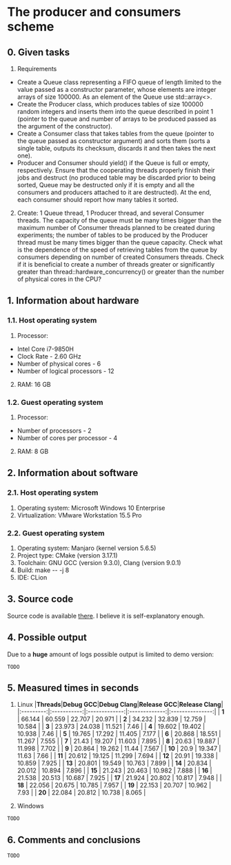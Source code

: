 ---
---

# **The producer and consumers scheme**

## 0. Given tasks

1. Requirements
  * Create a Queue class representing a FIFO queue of length limited to the value passed as a constructor parameter, whose elements are integer arrays of size 100000. As an element of the Queue use std::array<>.
  * Create the Producer class, which produces tables of size 100000 random integers and inserts them into the queue described in point 1 (pointer to the queue and number of arrays to be produced passed as the argument of the constructor).
  * Create a Consumer class that takes tables from the queue (pointer to the queue passed as constructor argument) and sorts them (sorts a single table, outputs its checksum, discards it and then takes the next one).
  * Producer and Consumer should yield() if the Queue is full or empty, respectively. Ensure that the cooperating threads properly finish their jobs and destruct (no produced table may be discarded prior to being sorted, Queue may be destructed only if it is empty and all the consumers and producers attached to it are destructed). At the end, each consumer should report how many tables it sorted.


2. Create: 1 Queue thread, 1 Producer thread, and several Consumer threads. The capacity of the queue must be many times bigger than the maximum number of Consumer threads planned to be created during experiments; the number of tables to be produced by the Producer thread must be many times bigger than the queue capacity. Check what is the dependence of the speed of retrieving tables from the queue by consumers depending on number of created Consumers threads. Check if it is beneficial to create a number of threads greater or significantly greater than thread::hardware_concurrency() or greater than the number of physical cores in the CPU?

## 1. Information about hardware
### 1.1. Host operating system
1. Processor:
 * Intel Core i7-9850H
 * Clock Rate - 2.60 GHz
 * Number of physical cores - 6
 * Number of logical processors - 12
2. RAM: 16 GB

### 1.2. Guest operating system
1. Processor:
 * Number of processors - 2
 * Number of cores per processor - 4
2. RAM: 8 GB

## 2. Information about software
### 2.1. Host operating system
1. Operating system: Microsoft Windows 10 Enterprise
2. Virtualization: VMware Workstation 15.5 Pro

### 2.2. Guest operating system
1. Operating system: Manjaro (kernel version 5.6.5)
2. Project type: CMake (version 3.17.1)
3. Toolchain: GNU GCC (version 9.3.0), Clang (version 9.0.1)
4. Build: make \-\- -j 8
5. IDE: CLion

## 3. Source code
Source code is available [there](https://github.com/SzymonZos/Scientific-Computing/tree/master/ProducerConsumerThreads). I believe it is self-explanatory enough.

## 4. Possible output
Due to a **huge** amount of logs possible output is limited to demo version:
```
TODO
```

## 5. Measured times in seconds
1. Linux
|**Threads**|**Debug GCC**|**Debug Clang**|**Release GCC**|**Release Clang**|
|:---------:|:-----------:|:-------------:|:-------------:|:---------------:|
|   **1**   |    66.144   |     60.559    |     22.707    |      20.971     |
|   **2**   |    34.232   |     32.839    |     12.759    |      10.584     |
|   **3**   |    23.973   |     24.038    |     11.521    |      7.46       |
|   **4**   |    19.602   |     19.402    |     10.938    |      7.46       |
|   **5**   |    19.765   |     17.292    |     11.405    |      7.177      |
|   **6**   |    20.868   |     18.551    |     11.267    |      7.555      |
|   **7**   |    21.43    |     19.207    |     11.603    |      7.895      |
|   **8**   |    20.63    |     19.887    |     11.998    |      7.702      |
|   **9**   |    20.864   |     19.262    |     11.44     |      7.567      |
|   **10**  |    20.9     |     19.347    |     11.63     |      7.66       |
|   **11**  |    20.612   |     19.125    |     11.299    |      7.694      |
|   **12**  |    20.91    |     19.338    |     10.859    |      7.925      |
|   **13**  |    20.801   |     19.549    |     10.763    |      7.899      |
|   **14**  |    20.834   |     20.012    |     10.894    |      7.896      |
|   **15**  |    21.243   |     20.463    |     10.982    |      7.888      |
|   **16**  |    21.538   |     20.513    |     10.687    |      7.925      |
|   **17**  |    21.924   |     20.802    |     10.817    |      7.948      |
|   **18**  |    22.056   |     20.675    |     10.785    |      7.957      |
|   **19**  |    22.153   |     20.707    |     10.962    |      7.93       |
|   **20**  |    22.084   |     20.812    |     10.738    |      8.065      |

2. Windows
```
TODO
```

## 6. Comments and conclusions
```
TODO
```
